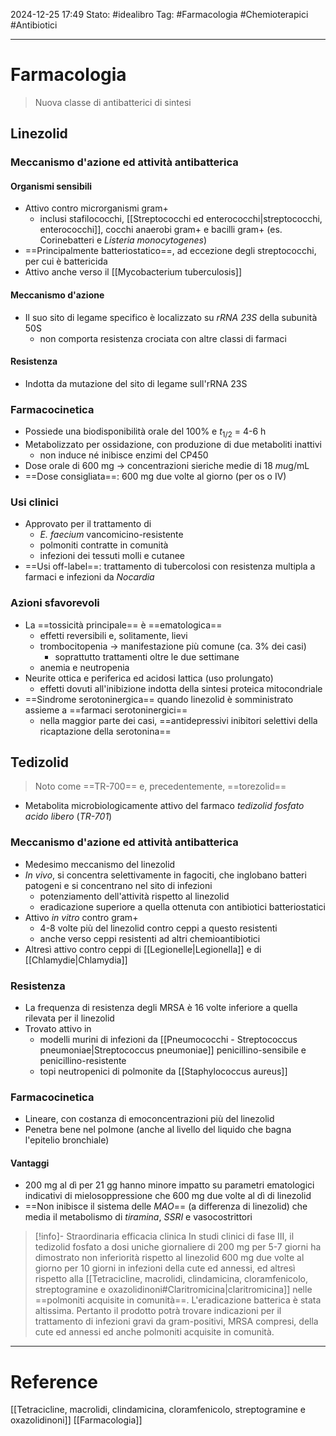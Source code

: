 2024-12-25 17:49
Stato: #idealibro 
Tag: #Farmacologia #Chemioterapici #Antibiotici 

---
# Farmacologia
>Nuova classe di antibatterici di sintesi
## Linezolid
### Meccanismo d'azione ed attività antibatterica
#### Organismi sensibili
- Attivo contro microrganismi gram+
	- inclusi stafilococchi, [[Streptococchi ed enterococchi|streptococchi, enterococchi]], cocchi anaerobi gram+ e bacilli gram+ (es. Corinebatteri e *Listeria monocytogenes*)
- ==Principalmente batteriostatico==, ad eccezione degli streptococchi, per cui è battericida
- Attivo anche verso il [[Mycobacterium tuberculosis]]
#### Meccanismo d'azione
- Il suo sito di legame specifico è localizzato su *rRNA 23S* della subunità 50S
	- non comporta resistenza crociata con altre classi di farmaci
#### Resistenza
- Indotta da mutazione del sito di legame sull'rRNA 23S
### Farmacocinetica
- Possiede una biodisponibilità orale del 100% e $t_{1/2}$ = 4-6 h
- Metabolizzato per ossidazione, con produzione di due metaboliti inattivi
	- non induce né inibisce enzimi del CP450
- Dose orale di 600 mg → concentrazioni sieriche medie di 18 $mu$g/mL
- ==Dose consigliata==: 600 mg due volte al giorno (per os o IV)
### Usi clinici
- Approvato per il trattamento di
	- *E. faecium* vancomicino-resistente
	- polmoniti contratte in comunità
	- infezioni dei tessuti molli e cutanee
- ==Usi off-label==: trattamento di tubercolosi con resistenza multipla a farmaci e infezioni da *Nocardia*
### Azioni sfavorevoli
- La ==tossicità principale== è ==ematologica==
	- effetti reversibili e, solitamente, lievi
	- trombocitopenia → manifestazione più comune (ca. 3% dei casi)
		- soprattutto trattamenti oltre le due settimane
	- anemia e neutropenia
- Neurite ottica e periferica ed acidosi lattica (uso prolungato)
	- effetti dovuti all'inibizione indotta della sintesi proteica mitocondriale
- ==Sindrome serotoninergica== quando linezolid è somministrato assieme a ==farmaci serotoninergici==
	- nella maggior parte dei casi, ==antidepressivi inibitori selettivi della ricaptazione della serotonina==
## Tedizolid
>Noto come ==TR-700== e, precedentemente, ==torezolid==
- Metabolita microbiologicamente attivo del farmaco *tedizolid fosfato acido libero* (*TR-701*)
### Meccanismo d'azione ed attività antibatterica
- Medesimo meccanismo del linezolid
- *In vivo*, si concentra selettivamente in fagociti, che inglobano batteri patogeni e si concentrano nel sito di infezioni
	- potenziamento dell'attività rispetto al linezolid
	- eradicazione superiore a quella ottenuta con antibiotici batteriostatici
- Attivo *in vitro* contro gram+
	- 4-8 volte più del linezolid contro ceppi a questo resistenti
	- anche verso ceppi resistenti ad altri chemioantibiotici
- Altresì attivo contro ceppi di [[Legionelle|Legionella]] e di [[Chlamydie|Chlamydia]]
### Resistenza
- La frequenza di resistenza degli MRSA è 16 volte inferiore a quella rilevata per il linezolid
- Trovato attivo in
	- modelli murini di infezioni da [[Pneumococchi - Streptococcus pneumoniae|Streptococcus pneumoniae]] penicillino-sensibile e penicillino-resistente
	- topi neutropenici di polmonite da [[Staphylococcus aureus]]
### Farmacocinetica
- Lineare, con costanza di emoconcentrazioni più del linezolid
- Penetra bene nel polmone (anche al livello del liquido che bagna l'epitelio bronchiale)
#### Vantaggi
- 200 mg al dì per 21 gg hanno minore impatto su parametri ematologici indicativi di mielosoppressione che 600 mg due volte al dì di linezolid
- ==Non inibisce il sistema delle *MAO*== (a differenza di linezolid) che media il metabolismo di *tiramina*, *SSRI* e vasocostrittori
>[!info]- Straordinaria efficacia clinica
>In studi clinici di fase III, il tedizolid fosfato a dosi uniche giornaliere di 200 mg per 5-7 giorni ha dimostrato non inferiorità rispetto al linezolid 600 mg due volte al giorno per 10 giorni in infezioni della cute ed annessi, ed altresì rispetto alla [[Tetracicline, macrolidi, clindamicina, cloramfenicolo, streptogramine e oxazolidinoni#Claritromicina|claritromicina]] nelle ==polmoniti acquisite in comunità==. L'eradicazione batterica è stata altissima. Pertanto il prodotto potrà trovare indicazioni per il trattamento di infezioni gravi da gram-positivi, MRSA compresi, della cute ed annessi ed anche polmoniti acquisite in comunità.









---
# Reference
[[Tetracicline, macrolidi, clindamicina, cloramfenicolo, streptogramine e oxazolidinoni]]
[[Farmacologia]]